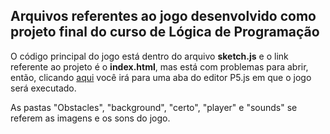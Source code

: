 ## Arquivos referentes ao jogo desenvolvido como projeto final do curso de Lógica de Programação

O código principal do jogo está dentro do arquivo **sketch.js** e o link referente ao projeto é o **index.html**, mas está com problemas para abrir, então, clicando [aqui](https://editor.p5js.org/planck314159/full/4CnvRXzMO) você irá para uma aba do editor P5.js em que o jogo será executado.

As pastas "Obstacles", "background", "certo", "player" e "sounds" se referem as imagens e os sons do jogo.
